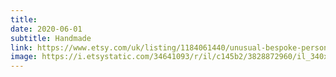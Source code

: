 ```yaml
---
title: 
date: 2020-06-01
subtitle: Handmade
link: https://www.etsy.com/uk/listing/1184061440/unusual-bespoke-personalised-mini
image: https://i.etsystatic.com/34641093/r/il/c145b2/3828872960/il_340x270.3828872960_nxca.jpg
---
```

